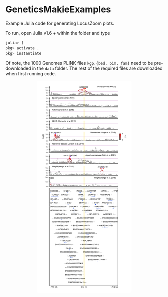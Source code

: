 # GeneticsMakieExamples

Example Julia code for generating LocusZoom plots.

To run, open Julia v1.6 + within the folder and type
```julia
julia> ]
pkg> activate .
pkg> instantiate
```

Of note, the 1000 Genomes PLINK files `kgp.{bed, bim, fam}` need to be pre-downloaded in the `data` folder.
The rest of the required files are downloaded when first running code.

<p align="center"><img width="60%" style="border-radius: 5px;" src="figs/CHRNA5-locuszoom.png"></p>
